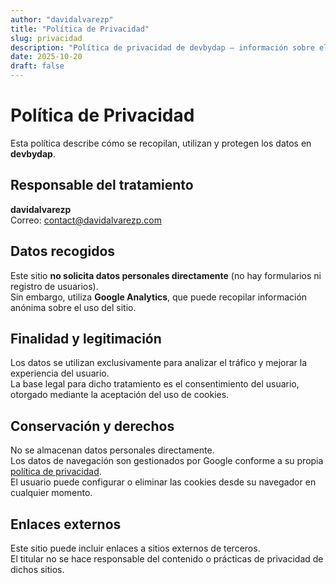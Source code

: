 ```yaml
---
author: "davidalvarezp"
title: "Política de Privacidad"
slug: privacidad
description: "Política de privacidad de devbydap — información sobre el uso de datos y cookies en el sitio web."
date: 2025-10-20
draft: false
---
```


# Política de Privacidad

Esta política describe cómo se recopilan, utilizan y protegen los datos en **devbydap**.

## Responsable del tratamiento

**davidalvarezp**  
Correo: contact@davidalvarezp.com

## Datos recogidos

Este sitio **no solicita datos personales directamente** (no hay formularios ni registro de usuarios).  
Sin embargo, utiliza **Google Analytics**, que puede recopilar información anónima sobre el uso del sitio.

## Finalidad y legitimación

Los datos se utilizan exclusivamente para analizar el tráfico y mejorar la experiencia del usuario.  
La base legal para dicho tratamiento es el consentimiento del usuario, otorgado mediante la aceptación del uso de cookies.

## Conservación y derechos

No se almacenan datos personales directamente.  
Los datos de navegación son gestionados por Google conforme a su propia [política de privacidad](https://policies.google.com/privacy).  
El usuario puede configurar o eliminar las cookies desde su navegador en cualquier momento.

## Enlaces externos

Este sitio puede incluir enlaces a sitios externos de terceros.  
El titular no se hace responsable del contenido o prácticas de privacidad de dichos sitios.
